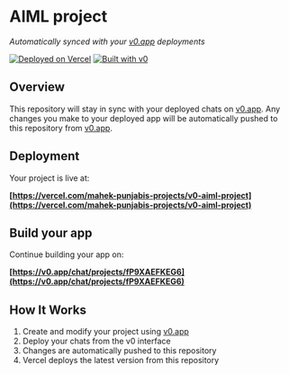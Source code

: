 # AIML project

*Automatically synced with your [v0.app](https://v0.app) deployments*

[![Deployed on Vercel](https://img.shields.io/badge/Deployed%20on-Vercel-black?style=for-the-badge&logo=vercel)](https://vercel.com/mahek-punjabis-projects/v0-aiml-project)
[![Built with v0](https://img.shields.io/badge/Built%20with-v0.app-black?style=for-the-badge)](https://v0.app/chat/projects/fP9XAEFKEG6)

## Overview

This repository will stay in sync with your deployed chats on [v0.app](https://v0.app).
Any changes you make to your deployed app will be automatically pushed to this repository from [v0.app](https://v0.app).

## Deployment

Your project is live at:

**[https://vercel.com/mahek-punjabis-projects/v0-aiml-project](https://vercel.com/mahek-punjabis-projects/v0-aiml-project)**

## Build your app

Continue building your app on:

**[https://v0.app/chat/projects/fP9XAEFKEG6](https://v0.app/chat/projects/fP9XAEFKEG6)**

## How It Works

1. Create and modify your project using [v0.app](https://v0.app)
2. Deploy your chats from the v0 interface
3. Changes are automatically pushed to this repository
4. Vercel deploys the latest version from this repository
